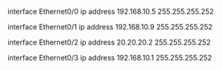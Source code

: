 interface Ethernet0/0
ip address 192.168.10.5 255.255.255.252

interface Ethernet0/1
ip address 192.168.10.9 255.255.255.252

interface Ethernet0/2
ip address 20.20.20.2 255.255.255.252

interface Ethernet0/3
ip address 192.168.10.1 255.255.255.252

